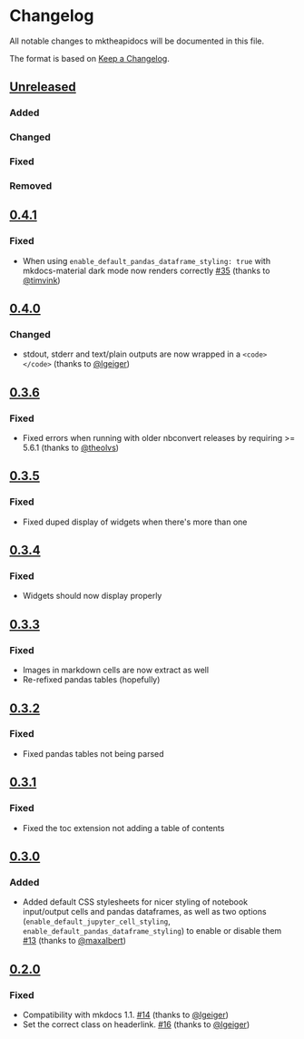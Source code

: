 # Changelog
All notable changes to mktheapidocs will be documented in this file.

The format is based on [Keep a Changelog](https://keepachangelog.com/en/1.0.0/).

## [Unreleased]
### Added

### Changed


### Fixed


### Removed

## [0.4.1]
### Fixed
- When using `enable_default_pandas_dataframe_styling: true` with mkdocs-material dark mode now renders correctly [#35](https://github.com/greenape/mknotebooks/issues/35) (thanks to [@timvink](https://github.com/timvink))

## [0.4.0]
### Changed
- stdout, stderr and text/plain outputs are now wrapped in a `<code></code>` (thanks to [@lgeiger](https://github.com/lgeiger))

## [0.3.6]
### Fixed
- Fixed errors when running with older nbconvert releases by requiring >=  5.6.1 (thanks to [@theolvs](https://github.com/theolvs))

## [0.3.5]
### Fixed
- Fixed duped display of widgets when there's more than one

## [0.3.4]
### Fixed
- Widgets should now display properly

## [0.3.3]
### Fixed
- Images in markdown cells are now extract as well
- Re-refixed pandas tables (hopefully)

## [0.3.2]
### Fixed
- Fixed pandas tables not being parsed

## [0.3.1]
### Fixed
- Fixed the toc extension not adding a table of contents

## [0.3.0]
### Added

- Added default CSS stylesheets for nicer styling of notebook input/output cells and pandas dataframes,
  as well as two options (`enable_default_jupyter_cell_styling`, `enable_default_pandas_dataframe_styling`)
  to enable or disable them [#13](https://github.com/greenape/mknotebooks/pull/13)  (thanks to [@maxalbert](https://github.com/maxalbert))

## [0.2.0]

### Fixed
- Compatibility with mkdocs 1.1. [#14](https://github.com/greenape/mknotebooks/pull/14) (thanks to [@lgeiger](https://github.com/lgeiger))
- Set the correct class on headerlink. [#16](https://github.com/greenape/mknotebooks/pull/16) (thanks to [@lgeiger](https://github.com/lgeiger))

[Unreleased]: https://github.com/greenape/mktheapidocs/compare/0.4.1...master
[0.4.1]: https://github.com/greenape/mktheapidocs/compare/0.4.0...0.4.1
[0.4.0]: https://github.com/greenape/mktheapidocs/compare/0.3.6...0.4.0
[0.3.6]: https://github.com/greenape/mktheapidocs/compare/0.3.5...0.3.6
[0.3.5]: https://github.com/greenape/mktheapidocs/compare/0.3.4...0.3.5
[0.3.4]: https://github.com/greenape/mktheapidocs/compare/0.3.3...0.3.4
[0.3.3]: https://github.com/greenape/mktheapidocs/compare/0.3.2...0.3.3
[0.3.2]: https://github.com/greenape/mktheapidocs/compare/0.3.1...0.3.2
[0.3.1]: https://github.com/greenape/mktheapidocs/compare/0.3.0...0.3.1
[0.3.0]: https://github.com/greenape/mktheapidocs/compare/0.2.0...0.3.0
[0.2.0]: https://github.com/greenape/mktheapidocs/compare/0.1.16...0.2.0
